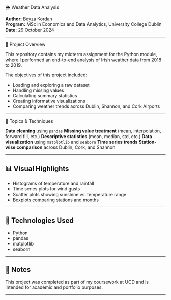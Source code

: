 🌦️ Weather Data Analysis 

**Author:** Beyza Kordan  
**Program:** MSc in Economics and Data Analytics, University College Dublin  
**Date:** 29 October 2024

---

📘 Project Overview

This repository contains my midterm assignment for the Python module, where I performed an end-to-end analysis of Irish weather data from 2018 to 2019.

The objectives of this project included:
- Loading and exploring a raw dataset
- Handling missing values
- Calculating summary statistics
- Creating informative visualizations
- Comparing weather trends across Dublin, Shannon, and Cork Airports

---

🧠 Topics & Techniques

 **Data cleaning** using `pandas`
 **Missing value treatment** (mean, interpolation, forward fill, etc.)
 **Descriptive statistics** (mean, median, std, etc.)
 **Data visualization** using `matplotlib` and `seaborn`
 **Time series trends**
 **Station-wise comparison** across Dublin, Cork, and Shannon

---

## 📊 Visual Highlights

- Histograms of temperature and rainfall
- Time series plots for wind gusts
- Scatter plots showing sunshine vs. temperature range
- Boxplots comparing stations and months

---

## 🔧 Technologies Used

- Python
- pandas
- matplotlib
- seaborn

---

## 📎 Notes

This project was completed as part of my coursework at UCD and is intended for academic and portfolio purposes.  

---

